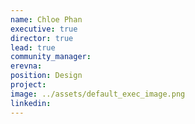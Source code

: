 ```yaml
---
name: Chloe Phan
executive: true
director: true
lead: true
community_manager: 
erevna:    
position: Design
project: 
image: ../assets/default_exec_image.png
linkedin: 
---
```

